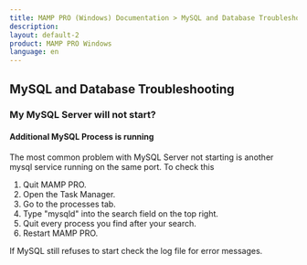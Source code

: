 ```yaml
---
title: MAMP PRO (Windows) Documentation > MySQL and Database Troubleshooting
description: 
layout: default-2
product: MAMP PRO Windows
language: en
---
```


## MySQL and Database Troubleshooting

### My MySQL Server will not start?

#### Additional MySQL Process is running

The most common problem with MySQL Server not starting is another mysql service running on the same port. To check this 

1. Quit MAMP PRO.
2. Open the Task Manager.
3. Go to the processes tab.
3. Type "mysqld" into the search field on the top right.
4. Quit every process you find after your search.
5. Restart MAMP PRO.

If MySQL still refuses to start check the log file for error messages.

